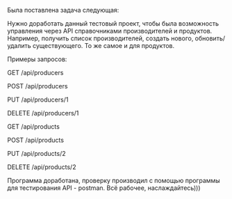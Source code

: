 Была поставлена задача следующая:

Нужно доработать данный тестовый проект, чтобы была возможность управления через API справочниками производителей и продуктов. Например, получить список производителей, создать нового, обновить/удалить существующего. То же самое и для продуктов.

Примеры запросов:

GET /api/producers

POST /api/producers

PUT /api/producers/1

DELETE /api/producers/1


GET /api/products

POST /api/products

PUT /api/products/2

DELETE /api/products/2

Программа доработана, проверку производил с помощью программы для тестирования API - postman. Всё рабочее, наслаждайтесь)))
